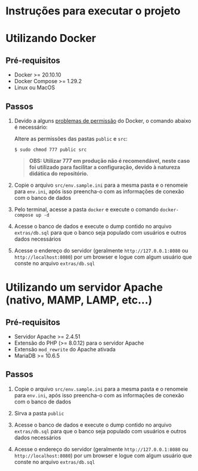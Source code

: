 # Instruções para executar o projeto

# Utilizando Docker

## Pré-requisitos

- Docker >= 20.10.10
- Docker Compose >= 1.29.2
- Linux ou MacOS

## Passos

1. Devido a alguns [problemas de permissão](https://github.com/docker/compose/issues/5507#issuecomment-353890002) do Docker, o comando abaixo é necessário:

    Altere as permissões das pastas `public` e `src`:

    ```
    $ sudo chmod 777 public src
    ```

    > **OBS: Utilizar 777 em produção não é recomendável, neste caso foi utilizado para facilitar a configuração, devido à natureza didática do repositório.**

2. Copie o arquivo `src/env.sample.ini` para a mesma pasta e o renomeie para `env.ini`, após isso preencha-o com as informações de conexão com o banco de dados

3. Pelo terminal, acesse a pasta `docker` e execute o comando `docker-compose up -d`

4. Acesse o banco de dados e execute o dump contido no arquivo `extras/db.sql` para que o banco seja populado com usuários e outros dados necessários

5. Acesse o endereço do servidor (geralmente `http://127.0.0.1:8080` ou `http://localhost:8080`) por um browser e logue com algum usuário que conste no arquivo `extras/db.sql`

# Utilizando um servidor Apache (nativo, MAMP, LAMP, etc...)

## Pré-requisitos

- Servidor Apache >= 2.4.51
- Extensão do PHP (>= 8.0.12) para o servidor Apache
- Extensão `mod_rewrite` do Apache ativada
- MariaDB >= 10.6.5

## Passos

1. Copie o arquivo `src/env.sample.ini` para a mesma pasta e o renomeie para `env.ini`, após isso preencha-o com as informações de conexão com o banco de dados

2. Sirva a pasta `public`

3. Acesse o banco de dados e execute o dump contido no arquivo `extras/db.sql` para que o banco seja populado com usuários e outros dados necessários

4. Acesse o endereço do servidor (geralmente `http://127.0.0.1:8080` ou `http://localhost:8080`) por um browser e logue com algum usuário que conste no arquivo `extras/db.sql`
